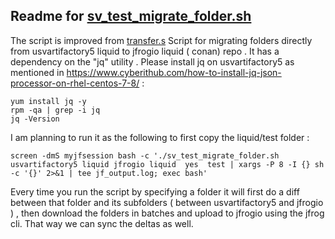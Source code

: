 ## Readme for [sv_test_migrate_folder.sh](sv_test_migrate_folder.sh)

The script is improved from [transfer.s](https://git.jfrog.info/projects/PROFS/repos/ps_jfrog_scripts/browse/transfer-artifacts/transfer.sh)
Script for migrating folders directly from usvartifactory5 liquid  to jfrogio liquid ( conan) repo . It has a dependency on the "jq" utility .
Please install jq on usvartifactory5 as mentioned in https://www.cyberithub.com/how-to-install-jq-json-processor-on-rhel-centos-7-8/ :
```
yum install jq -y
rpm -qa | grep -i jq
jq -Version
```

I am planning to run it as the following to first copy the liquid/test folder :
```
screen -dmS myjfsession bash -c './sv_test_migrate_folder.sh usvartifactory5 liquid jfrogio liquid  yes  test | xargs -P 8 -I {} sh -c '{}' 2>&1 | tee jf_output.log; exec bash'
```

Every time you  run the script by specifying a folder it will first do a diff between that folder and its subfolders ( between usvartifactory5 and  jfrogio  ) ,
 then  download the folders in batches and upload to jfrogio using the jfrog cli. That way we can sync the deltas as well.
